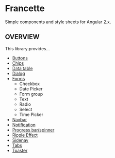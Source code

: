 # Francette

Simple components and style sheets for Angular 2.x.

## OVERVIEW

This library provides...

* [Buttons](https://github.com/chloe463/francette/tree/master/src/app/button/README.md)
* [Chips](https://github.com/chloe463/francette/tree/master/src/app/chip/README.md)
* [Data table](https://github.com/chloe463/francette/tree/master/src/app/data-table/README.md)
* [Dialog](https://github.com/chloe463/francette/tree/master/src/app/dialog/README.md)
* [Forms](https://github.com/chloe463/francette/tree/master/src/app/forms/README.md)
  * Checkbox
  * Date Picker
  * Form group
  * Text
  * Radio
  * Select
  * Time Picker
* [Navbar](https://github.com/chloe463/francette/tree/master/src/app/navbar/README.md)
* [Notification](https://github.com/chloe463/francette/tree/master/src/app/notification/README.md)
* [Progress bar/spinner](https://github.com/chloe463/francette/tree/master/src/app/progress/README.md)
* [Ripple Effect](https://github.com/chloe463/francette/tree/master/src/app/ripple/README.md)
* [Sidenav](https://github.com/chloe463/francette/tree/master/src/app/side-nav/README.md)
* [Tabs](https://github.com/chloe463/francette/tree/master/src/app/tabs/README.md)
* [Toaster](https://github.com/chloe463/francette/tree/master/src/app/toaster/README.md)
